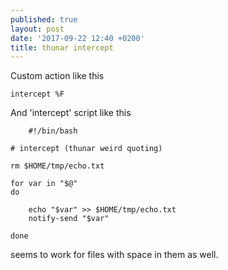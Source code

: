 ```yaml
---
published: true
layout: post
date: '2017-09-22 12:40 +0200'
title: thunar intercept
---
```

Custom action like this

    intercept %F
    
And 'intercept' script like this

        #!/bin/bash

    # intercept (thunar weird quoting)

    rm $HOME/tmp/echo.txt

    for var in "$@"
    do

        echo "$var" >> $HOME/tmp/echo.txt
        notify-send "$var"
        
    done
    
seems to work for files with space in them as well.
